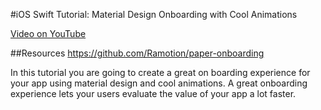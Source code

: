 #iOS Swift Tutorial: Material Design Onboarding with Cool Animations

[Video on YouTube](https://youtu.be/G5UkS4Mrepo)

##Resources
https://github.com/Ramotion/paper-onboarding

In this tutorial you are going to create a great on boarding experience for your app using material design and cool animations. A great onboarding experience lets your users evaluate the value of your app a lot faster.
